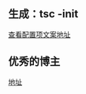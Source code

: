 ## 生成：tsc -init
[查看配置项文案地址](https://www.tslang.cn/docs/handbook/compiler-options.html)

## 优秀的博主
[地址](https://juejin.cn/post/6872111128135073806#heading-8)